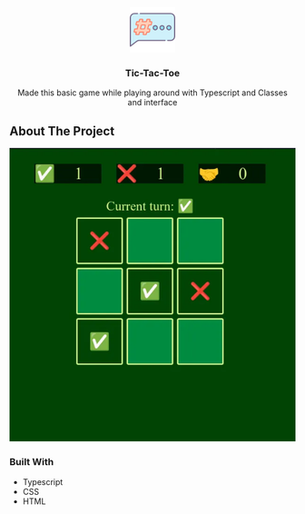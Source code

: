 <br />
<div align="center">
  <a href="https://github.com/othneildrew/Best-README-Template">
    <img src="./public/hashtag.svg" alt="Logo" width="80" height="80">
  </a>

  <h3 align="center">Tic-Tac-Toe</h3>

  <p align="center">
    Made this basic game while playing around with Typescript and Classes and interface
    <br />
  </p>
</div>

## About The Project

![screenshot-ttt](./public/ttt-ss-01.wepb)

### Built With

-   Typescript
-   CSS
-   HTML
